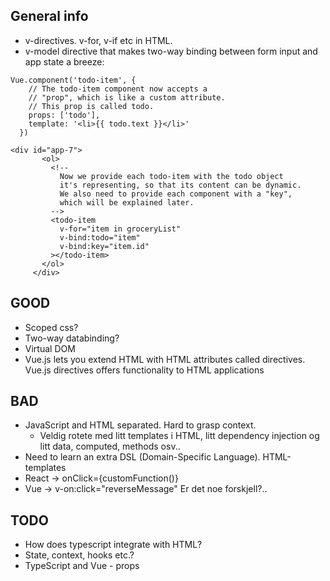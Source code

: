 
## General info
- v-directives. v-for, v-if etc in HTML.
- v-model directive that makes two-way binding between form input and app state a breeze:
```
Vue.component('todo-item', {
    // The todo-item component now accepts a
    // "prop", which is like a custom attribute.
    // This prop is called todo.
    props: ['todo'],
    template: '<li>{{ todo.text }}</li>'
  })
  
<div id="app-7">
       <ol>
         <!--
           Now we provide each todo-item with the todo object
           it's representing, so that its content can be dynamic.
           We also need to provide each component with a "key",
           which will be explained later.
         -->
         <todo-item
           v-for="item in groceryList"
           v-bind:todo="item"
           v-bind:key="item.id"
         ></todo-item>
       </ol>
     </div>
```


## GOOD
- Scoped css?
- Two-way databinding?
- Virtual DOM
- Vue.js lets you extend HTML with HTML attributes called directives. Vue.js directives offers functionality to HTML applications

## BAD
- JavaScript and HTML separated. Hard to grasp context. 
   - Veldig rotete med litt templates i HTML, litt dependency injection og litt data, computed, methods osv..
- Need to learn an extra DSL (Domain-Specific Language). HTML-templates
- React -> onClick={customFunction()} 
- Vue -> v-on:click="reverseMessage" Er det noe forskjell?..

## TODO
- How does typescript integrate with HTML?
- State, context, hooks etc.?
- TypeScript and Vue - props